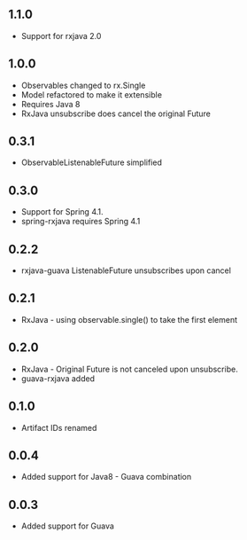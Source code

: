 ## 1.1.0
* Support for rxjava 2.0

## 1.0.0
* Observables changed to rx.Single
* Model refactored to make it extensible
* Requires Java 8
* RxJava unsubscribe does cancel the original Future

## 0.3.1
* ObservableListenableFuture simplified

## 0.3.0
* Support for Spring 4.1.
* spring-rxjava requires Spring 4.1

## 0.2.2
* rxjava-guava ListenableFuture unsubscribes upon cancel

## 0.2.1
* RxJava - using observable.single() to take the first element

## 0.2.0
* RxJava - Original Future is not canceled upon unsubscribe.
* guava-rxjava added

## 0.1.0
* Artifact IDs renamed

## 0.0.4
* Added support for Java8 - Guava combination

## 0.0.3
* Added support for Guava